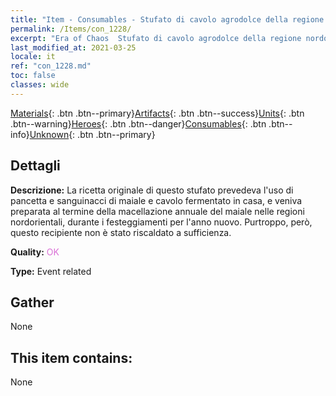 ```yaml
---
title: "Item - Consumables - Stufato di cavolo agrodolce della regione nordorientale"
permalink: /Items/con_1228/
excerpt: "Era of Chaos  Stufato di cavolo agrodolce della regione nordorientale"
last_modified_at: 2021-03-25
locale: it
ref: "con_1228.md"
toc: false
classes: wide
---
```

 [Materials](/it/Items/){: .btn .btn--primary}[Artifacts](/it/Items/Artifacts/){: .btn .btn--success}[Units](/it/Items/Units/){: .btn .btn--warning}[Heroes](/it/Items/Heroes/){: .btn .btn--danger}[Consumables](/it/Items/Consumables/){: .btn .btn--info}[Unknown](/it/Items/Unknown/){: .btn .btn--primary}

## Dettagli
 **Descrizione:** La ricetta originale di questo stufato prevedeva l'uso di pancetta e sanguinacci di maiale e cavolo fermentato in casa, e veniva preparata al termine della macellazione annuale del maiale nelle regioni nordorientali, durante i festeggiamenti per l'anno nuovo. Purtroppo, però, questo recipiente non è stato riscaldato a sufficienza.

 **Quality:** <span style="color: #DA70D6">OK</span>

 **Type:** Event related

## Gather

  None

## This item contains:

  None

